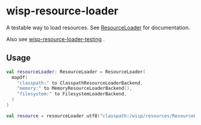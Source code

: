 # wisp-resource-loader

A testable way to load resources.
See [ResourceLoader](https://github.com/cashapp/misk/blob/master/wisp-resource-loader/src/main/kotlin/wisp/resources/ResourceLoader.kt)
for documentation.

Also
see [wisp-resource-loader-testing](https://github.com/cashapp/misk/tree/master/wisp-resource-loader-testing)
.

## Usage

```kotlin
val resourceLoader: ResourceLoader = ResourceLoader(
  mapOf(
    "classpath:" to ClasspathResourceLoaderBackend,
    "memory:" to MemoryResourceLoaderBackend(),
    "filesystem:" to FilesystemLoaderBackend,
  )
)

val resource = resourceLoader.utf8("classpath:/wisp/resources/ResourceLoaderTest.txt")
```
